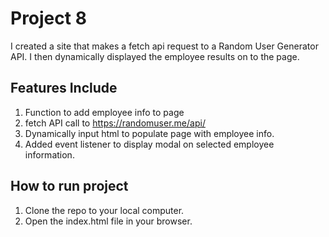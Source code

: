 # Project 8
I created a site that makes a fetch api request to a Random User Generator API. I then dynamically displayed the employee results on to the page.

## Features Include
1. Function to add employee info to page
2. fetch API call to https://randomuser.me/api/
3. Dynamically input html to populate page with employee info.
4. Added event listener to display modal on selected employee information.


## How to run project
1. Clone the repo to your local computer.
2. Open the index.html file in your browser.